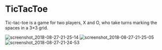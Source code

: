 # TicTacToe
Tic-tac-toe is a game for two players, X and O, who take turns marking the spaces in a 3×3 grid.

![screenshot_2018-08-27-21-25-14](https://user-images.githubusercontent.com/8606340/44670296-eebfaa00-aa3f-11e8-861d-229b7a774873.png)
![screenshot_2018-08-27-21-25-05](https://user-images.githubusercontent.com/8606340/44670298-ef584080-aa3f-11e8-9c8d-3315a2817140.png)
![screenshot_2018-08-27-21-24-53](https://user-images.githubusercontent.com/8606340/44670297-ef584080-aa3f-11e8-9260-da01935433aa.png)
